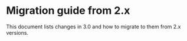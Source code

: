 # Migration guide from 2.x

This document lists changes in 3.0 and how to migrate to them from 2.x versions.

